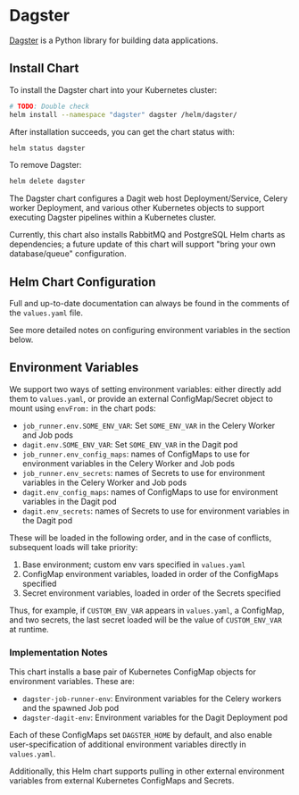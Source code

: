 # Dagster

[Dagster](https://github.com/dagster-io/dagster) is a Python library for building data applications.

## Install Chart

To install the Dagster chart into your Kubernetes cluster:

```bash
# TODO: Double check
helm install --namespace "dagster" dagster /helm/dagster/
```

After installation succeeds, you can get the chart status with:

```bash
helm status dagster
```

To remove Dagster:

```bash
helm delete dagster
```

The Dagster chart configures a Dagit web host Deployment/Service, Celery worker Deployment, and
various other Kubernetes objects to support executing Dagster pipelines within a Kubernetes cluster.

Currently, this chart also installs RabbitMQ and PostgreSQL Helm charts as dependencies; a future
update of this chart will support "bring your own database/queue" configuration.

## Helm Chart Configuration

Full and up-to-date documentation can always be found in the comments of the `values.yaml` file.

See more detailed notes on configuring environment variables in the section below.

## Environment Variables

We support two ways of setting environment variables: either directly add them to `values.yaml`, or
provide an external ConfigMap/Secret object to mount using `envFrom:` in the chart pods:

- `job_runner.env.SOME_ENV_VAR`: Set `SOME_ENV_VAR` in the Celery Worker and Job pods
- `dagit.env.SOME_ENV_VAR`: Set `SOME_ENV_VAR` in the Dagit pod
- `job_runner.env_config_maps`: names of ConfigMaps to use for environment variables in the
  Celery Worker and Job pods
- `job_runner.env_secrets`: names of Secrets to use for environment variables in the
  Celery Worker and Job pods
- `dagit.env_config_maps`: names of ConfigMaps to use for environment variables in the Dagit pod
- `dagit.env_secrets`: names of Secrets to use for environment variables in the Dagit pod

These will be loaded in the following order, and in the case of conflicts, subsequent loads will
take priority:

1. Base environment; custom env vars specified in `values.yaml`
2. ConfigMap environment variables, loaded in order of the ConfigMaps specified
3. Secret environment variables, loaded in order of the Secrets specified

Thus, for example, if `CUSTOM_ENV_VAR` appears in `values.yaml`, a ConfigMap, and two secrets, the
last secret loaded will be the value of `CUSTOM_ENV_VAR` at runtime.

### Implementation Notes

This chart installs a base pair of Kubernetes ConfigMap objects for environment variables. These
are:

- `dagster-job-runner-env`: Environment variables for the Celery workers and the spawned Job pod
- `dagster-dagit-env`: Environment variables for the Dagit Deployment pod

Each of these ConfigMaps set `DAGSTER_HOME` by default, and also enable user-specification of
additional environment variables directly in `values.yaml`.

Additionally, this Helm chart supports pulling in other external environment variables from external
Kubernetes ConfigMaps and Secrets.
